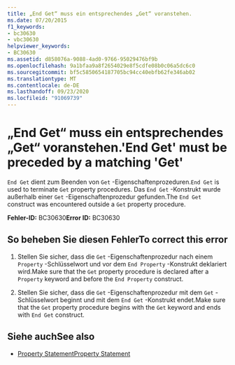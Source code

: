 ```yaml
---
title: „End Get“ muss ein entsprechendes „Get“ voranstehen.
ms.date: 07/20/2015
f1_keywords:
- bc30630
- vbc30630
helpviewer_keywords:
- BC30630
ms.assetid: d858076a-9088-4ad0-9766-95029476bf9b
ms.openlocfilehash: 9a1bfaa9a8f2654029e8f5cdfe08b0c06a5dc6c0
ms.sourcegitcommit: bf5c5850654187705bc94cc40ebfb62fe346ab02
ms.translationtype: MT
ms.contentlocale: de-DE
ms.lasthandoff: 09/23/2020
ms.locfileid: "91069739"
---
```

# <a name="end-get-must-be-preceded-by-a-matching-get"></a><span data-ttu-id="61570-102">„End Get“ muss ein entsprechendes „Get“ voranstehen.</span><span class="sxs-lookup"><span data-stu-id="61570-102">'End Get' must be preceded by a matching 'Get'</span></span>

<span data-ttu-id="61570-103">`End Get` dient zum Beenden von `Get` -Eigenschaftenprozeduren.</span><span class="sxs-lookup"><span data-stu-id="61570-103">`End Get` is used to terminate `Get` property procedures.</span></span> <span data-ttu-id="61570-104">Das `End Get` -Konstrukt wurde außerhalb einer `Get` -Eigenschaftenprozedur gefunden.</span><span class="sxs-lookup"><span data-stu-id="61570-104">The `End Get` construct was encountered outside a `Get` property procedure.</span></span>  
  
 <span data-ttu-id="61570-105">**Fehler-ID:** BC30630</span><span class="sxs-lookup"><span data-stu-id="61570-105">**Error ID:** BC30630</span></span>  
  
## <a name="to-correct-this-error"></a><span data-ttu-id="61570-106">So beheben Sie diesen Fehler</span><span class="sxs-lookup"><span data-stu-id="61570-106">To correct this error</span></span>  
  
1. <span data-ttu-id="61570-107">Stellen Sie sicher, dass die `Get` -Eigenschaftenprozedur nach einem `Property` -Schlüsselwort und vor dem `End Property` -Konstrukt deklariert wird.</span><span class="sxs-lookup"><span data-stu-id="61570-107">Make sure that the `Get` property procedure is declared after a `Property` keyword and before the `End Property` construct.</span></span>  
  
2. <span data-ttu-id="61570-108">Stellen Sie sicher, dass die `Get` -Eigenschaftenprozedur mit dem `Get` -Schlüsselwort beginnt und mit dem `End Get` -Konstrukt endet.</span><span class="sxs-lookup"><span data-stu-id="61570-108">Make sure that the `Get` property procedure begins with the `Get` keyword and ends with `End Get` construct.</span></span>  
  
## <a name="see-also"></a><span data-ttu-id="61570-109">Siehe auch</span><span class="sxs-lookup"><span data-stu-id="61570-109">See also</span></span>

- [<span data-ttu-id="61570-110">Property Statement</span><span class="sxs-lookup"><span data-stu-id="61570-110">Property Statement</span></span>](../language-reference/statements/property-statement.md)
